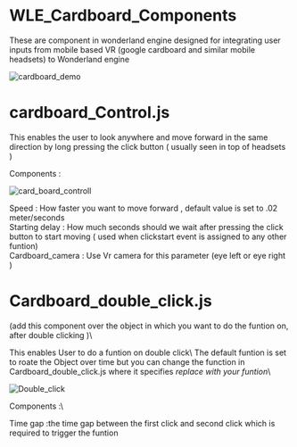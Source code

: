 # WLE_Cardboard_Components
These are component in wonderland engine designed for integrating user inputs from mobile based VR (google cardboard and similar mobile headsets)  to Wonderland engine 

![cardboard_demo](https://user-images.githubusercontent.com/68344430/134125466-5bf326f9-b400-49ed-b076-17c87e0b4ef5.gif)


# cardboard_Control.js

This enables the user to look anywhere and move forward in the same direction by long pressing the click button  ( usually seen in top of headsets )


Components :

![card_board_controll](https://user-images.githubusercontent.com/68344430/134126310-9bbbe6aa-a594-4e26-a3c4-e4750878293c.JPG)


Speed             : How faster you want to move forward , default value is set to .02 meter/seconds \
Starting delay    : How much seconds should we wait after pressing the click button to start moving ( used when clickstart event is assigned to any other funtion)\
Cardboard_camera  : Use Vr camera for this parameter (eye left or eye right )

# Cardboard_double_click.js

(add this component over the object in which you want to do the funtion on, after double clicking )\

This enables User to do a funtion on double click\ 
The default funtion is set to roate the Object over time but you can change the function in Cardboard_double_click.js where it specifies *replace with your funtion*\

![Double_click](https://user-images.githubusercontent.com/68344430/134128243-b43e1062-8dbd-4e0c-8493-828bf24f09a5.JPG)

Components :\

Time gap    :the time gap between the first click and second click which is required to trigger the funtion

